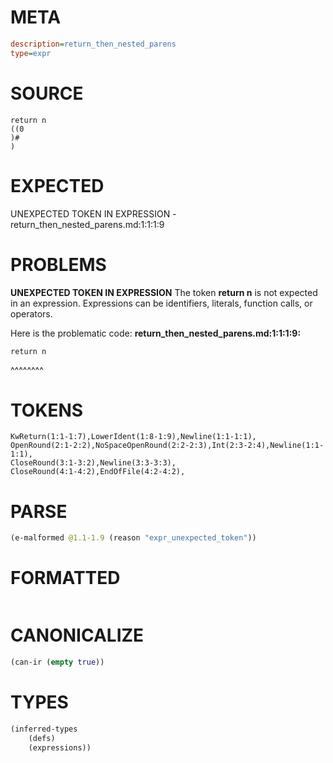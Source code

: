 # META
~~~ini
description=return_then_nested_parens
type=expr
~~~
# SOURCE
~~~roc
return n
((0
)#
)
~~~
# EXPECTED
UNEXPECTED TOKEN IN EXPRESSION - return_then_nested_parens.md:1:1:1:9
# PROBLEMS
**UNEXPECTED TOKEN IN EXPRESSION**
The token **return n** is not expected in an expression.
Expressions can be identifiers, literals, function calls, or operators.

Here is the problematic code:
**return_then_nested_parens.md:1:1:1:9:**
```roc
return n
```
^^^^^^^^


# TOKENS
~~~zig
KwReturn(1:1-1:7),LowerIdent(1:8-1:9),Newline(1:1-1:1),
OpenRound(2:1-2:2),NoSpaceOpenRound(2:2-2:3),Int(2:3-2:4),Newline(1:1-1:1),
CloseRound(3:1-3:2),Newline(3:3-3:3),
CloseRound(4:1-4:2),EndOfFile(4:2-4:2),
~~~
# PARSE
~~~clojure
(e-malformed @1.1-1.9 (reason "expr_unexpected_token"))
~~~
# FORMATTED
~~~roc

~~~
# CANONICALIZE
~~~clojure
(can-ir (empty true))
~~~
# TYPES
~~~clojure
(inferred-types
	(defs)
	(expressions))
~~~
